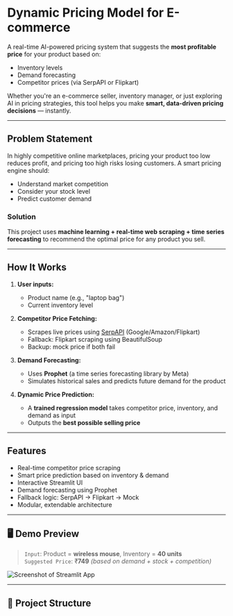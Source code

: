 #  Dynamic Pricing Model for E-commerce

A real-time AI-powered pricing system that suggests the **most profitable price** for your product based on:
- Inventory levels
- Demand forecasting
- Competitor prices (via SerpAPI or Flipkart)

Whether you're an e-commerce seller, inventory manager, or just exploring AI in pricing strategies, this tool helps you make **smart, data-driven pricing decisions** — instantly.

---

## Problem Statement

In highly competitive online marketplaces, pricing your product too low reduces profit, and pricing too high risks losing customers. A smart pricing engine should:
- Understand market competition
- Consider your stock level
- Predict customer demand

### Solution

This project uses **machine learning + real-time web scraping + time series forecasting** to recommend the optimal price for any product you sell.

---

## How It Works

1. **User inputs:**
   - Product name (e.g., "laptop bag")
   - Current inventory level

2. **Competitor Price Fetching:**
   - Scrapes live prices using [SerpAPI](https://serpapi.com/) (Google/Amazon/Flipkart)
   - Fallback: Flipkart scraping using BeautifulSoup
   - Backup: mock price if both fail

3. **Demand Forecasting:**
   - Uses **Prophet** (a time series forecasting library by Meta)
   - Simulates historical sales and predicts future demand for the product

4. **Dynamic Price Prediction:**
   - A **trained regression model** takes competitor price, inventory, and demand as input
   - Outputs the **best possible selling price**

---

## Features

-  Real-time competitor price scraping
-  Smart price prediction based on inventory & demand
-  Interactive Streamlit UI
-  Demand forecasting using Prophet
-  Fallback logic: SerpAPI → Flipkart → Mock
-  Modular, extendable architecture

---

## 🖥 Demo Preview

> `Input`: Product = **wireless mouse**, Inventory = **40 units**  
> `Suggested Price`: ₹**749** *(based on demand + stock + competition)*

![Screenshot of Streamlit App](https://yourdomain.com/preview_dynamic_pricing.png)

---

## 📁 Project Structure

